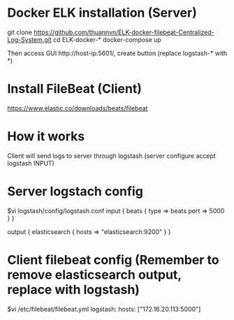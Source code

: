 # Docker ELK installation (Server)
git clone https://github.com/thuannvn/ELK-docker-filebeat-Centralized-Log-System.git
cd ELK-docker-*
docker-compose up

Then access GUI http://host-ip:5601/, create button (replace logstash-* with *)

# Install FileBeat (Client)
https://www.elastic.co/downloads/beats/filebeat

# How it works
Client will send logs to server through logstash (server configure accept logstash INPUT)

# Server logstach config
$vi logstash/config/logstash.conf
input {
   beats {
     type => beats
     port => 5000
   }
}

output {
        elasticsearch {
                hosts => "elasticsearch:9200"
        }
}

# Client filebeat config (Remember to remove elasticsearch output, replace with logstash)
$vi /etc/filebeat/filebeat.yml
logstash:
     hosts: ["172.16.20.113:5000"]
